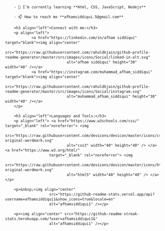         - 🌱 I’m currently learning **Html, CSS, JavaScript, Nodejs**

        - 📫 How to reach me **afhamsiddiqui.5@gmail.com**

        <h3 align="left">Connect with me:</h3>
        <p align="left">
                <a href="https://linkedin.com/in/afham siddiqui" target="blank"><img align="center"
                                src="https://raw.githubusercontent.com/rahuldkjain/github-profile-readme-generator/master/src/images/icons/Social/linked-in-alt.svg"
                                alt="afham siddiqui" height="30" width="40" /></a>
                <a href="https://instagram.com/muhammad_afham_siddiqui" target="blank"><img align="center"
                                src="https://raw.githubusercontent.com/rahuldkjain/github-profile-readme-generator/master/src/images/icons/Social/instagram.svg"
                                alt="muhammad_afham_siddiqui" height="30" width="40" /></a>
        </p>

        <h3 align="left">Languages and Tools:</h3>
        <p align="left"> <a href="https://www.w3schools.com/css/" target="_blank" rel="noreferrer"> <img
                                src="https://raw.githubusercontent.com/devicons/devicon/master/icons/css3/css3-original-wordmark.svg"
                                alt="css3" width="40" height="40" /> </a> <a href="https://www.w3.org/html/"
                        target="_blank" rel="noreferrer"> <img
                                src="https://raw.githubusercontent.com/devicons/devicon/master/icons/html5/html5-original-wordmark.svg"
                                alt="html5" width="40" height="40" /> </a> </p>

        <p>&nbsp;<img align="center"
                        src="https://github-readme-stats.vercel.app/api?username=afhamsiddiqui1&show_icons=true&locale=en"
                        alt="afhamsiddiqui1" /></p>

        <p><img align="center" src="https://github-readme-streak-stats.herokuapp.com/?user=afhamsiddiqui1&"
                        alt="afhamsiddiqui1" /></p>
